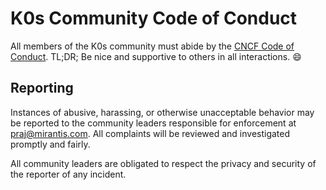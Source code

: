 # K0s Community Code of Conduct

All members of the K0s community must abide by the [CNCF Code of Conduct](https://github.com/cncf/foundation/blob/main/code-of-conduct.md).
TL;DR; Be nice and supportive to others in all interactions. :smile:

## Reporting

Instances of abusive, harassing, or otherwise unacceptable behavior may be
reported to the community leaders responsible for enforcement at praj@mirantis.com.
All complaints will be reviewed and investigated promptly and fairly.

All community leaders are obligated to respect the privacy and security of the
reporter of any incident.



